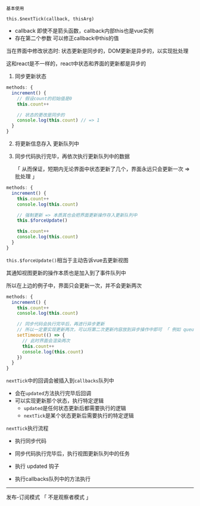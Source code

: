 `基本使用`

`this.$nextTick(callback, thisArg)`

+ callback 即使不是箭头函数，callback内部this也是vue实例
+ 存在第二个参数 可以修正callback中this的值



当在界面中修改状态时:  状态更新是同步的，DOM更新是异步的，以实现批处理

这和react是不一样的，react中状态和界面的更新都是异步的



1. 同步更新状态

```js
methods: {
  increment() {
    // 假设count的初始值是0
    this.count++

    // 状态的更改是同步的
    console.log(this.count) // => 1
  }
}
```

2. 将更新信息存入 更新队列中

3. 同步代码执行完毕，再依次执行更新队列中的数据

   「 从而保证，短期内无论界面中状态更新了几个，界面永远只会更新一次 => 批处理 」



```js
methods: {
  increment() {
    this.count++
    console.log(this.count)

    // 强制更新 => 本质其也会把界面更新操作存入更新队列中
    this.$forceUpdate()

    this.count++
    console.log(this.count)
  }
}
```

`this.$forceUpdate()`相当于主动告诉vue去更新视图

其通知视图更新的操作本质也是加入到了事件队列中

所以在上边的例子中，界面只会更新一次，并不会更新两次



```js
methods: {
  increment() {
    this.count++
    console.log(this.count)

    // 同步代码会执行完毕后，再进行异步更新
    // 所以一定要实现更新两次，可以将第二次更新内容放到异步操作中即可 「 例如 queueMicroTask、定时器等 」
    setTimeout(() => {
      // 此时界面会渲染两次
      this.count++
      console.log(this.count)
    })
  }
}
```



`nextTick`中的回调会被插入到`callbacks`队列中

+ 会在`updated`方法执行完毕后回调
+ 可以实现更新那个状态，执行特定逻辑
  + `updated`是任何状态更新后都需要执行的逻辑
  + `nextTick`是某个状态更新后需要执行的特定逻辑




`nextTick`执行流程

+ 执行同步代码

+ 同步代码执行完毕后，执行视图更新队列中的任务

+ 执行 updated 钩子

+ 执行callbacks队列中的方法执行



---

发布-订阅模式 「 不是观察者模式 」

